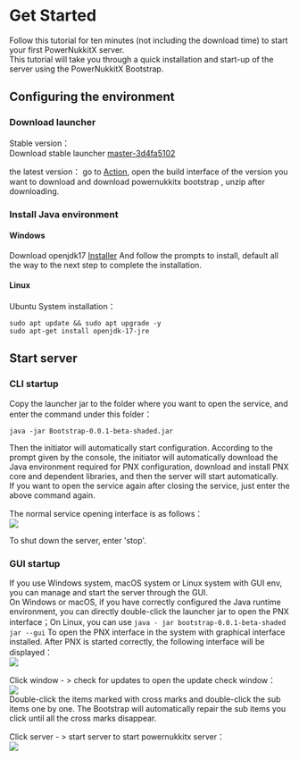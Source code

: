 # Get Started  

Follow this tutorial for ten minutes (not including the download time) to start your first PowerNukkitX server.  
This tutorial will take you through a quick installation and start-up of the server using the PowerNukkitX Bootstrap.

## Configuring the environment  

### Download launcher

Stable version：  
Download stable launcher [master-3d4fa5102](https://assets.powernukkitx.cn/stable/Bootstrap-0.0.1-beta-shaded.jar)

the latest version：
go to [Action](https://github.com/PowerNukkitX/PowerNukkitX/actions), open the build interface of the version you want to download and download powernukkitx bootstrap
, unzip after downloading.

### Install Java environment

#### Windows

Download openjdk17 [Installer](https://mirrors.tuna.tsinghua.edu.cn/AdoptOpenJDK/17/jre/x64/windows/OpenJDK17U-jre_x64_windows_hotspot_17.0.2_8.msi)
And follow the prompts to install, default all the way to the next step to complete the installation.

#### Linux

Ubuntu System installation：
```shell
sudo apt update && sudo apt upgrade -y
sudo apt-get install openjdk-17-jre
```

## Start server

### CLI startup

Copy the launcher jar to the folder where you want to open the service, and enter the command under this folder：
```shell
java -jar Bootstrap-0.0.1-beta-shaded.jar
```
Then the initiator will automatically start configuration. According to the prompt given by the console, the initiator will automatically download the Java environment required for PNX configuration, download and install PNX core and dependent libraries, and then the server will start automatically.  
If you want to open the service again after closing the service, just enter the above command again.

The normal service opening interface is as follows：  
![](%relativePrefix%image/zh-cn/get-start/0.png)

To shut down the server, enter 'stop'.

### GUI startup

If you use Windows system, macOS system or Linux system with GUI env, you can manage and start the server through the GUI.  
On Windows or macOS, if you have correctly configured the Java runtime environment, you can directly double-click the launcher jar to open the PNX interface；On Linux, you can use `java - jar bootstrap-0.0.1-beta-shaded jar --gui`
To open the PNX interface in the system with graphical interface installed. After PNX is started correctly, the following interface will be displayed：  
![](%relativePrefix%image/zh-cn/get-start/1.png)

Click window - > check for updates to open the update check window：  
![](%relativePrefix%image/zh-cn/get-start/2.png)  
Double-click the items marked with cross marks and double-click the sub items one by one. The Bootstrap will automatically repair the sub items you click until all the cross marks disappear.

Click server - > start server to start powernukkitx server：  
![](%relativePrefix%image/zh-cn/get-start/3.png)   

